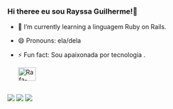 ### Hi theree  eu sou Rayssa Guilherme!👋 


- 🌱 I’m currently learning  a linguagem Ruby on Rails.
- 😄 Pronouns: ela/dela
- ⚡ Fun fact: Sou apaixonada por tecnologia .

  <img align="center" alt="Rafa-Csharp" height="30" width="40" src="https://cdn.jsdelivr.net/gh/devicons/devicon/icons/adonisjs/adonisjs-original.svg">
          
##

<div >
  <a href=" https://www.instagram.com/rayssaguilherme9/ "target="_blank"><img src=" 	https://img.shields.io/badge/Instagram-E4405F?style=for-the-badge&logo=instagram&logoColor=white " target="_blank"></a>
  <a href=" https://wa.me/+5531985516248?text=Ol%C3%A1,%20Rayssa! " target="_blank"><img src=" 		https://img.shields.io/badge/WhatsApp-25D366?style=for-the-badge&logo=whatsapp&logoColor=white " target="_blank"></a>
  <a href=" https://www.linkedin.com/in/rayssa-guilherme-a71491238/ " target="_blank"><img src=" 		https://img.shields.io/badge/LinkedIn-0077B5?style=for-the-badge&logo=linkedin&logoColor=white " target="_blank"></a>

</div>

